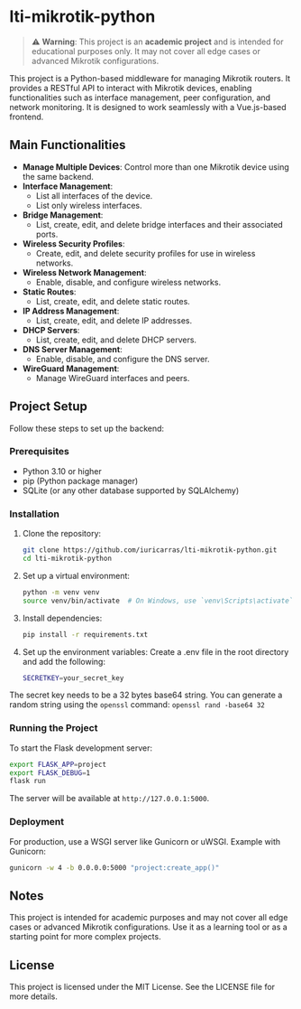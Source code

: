 # lti-mikrotik-python

> ⚠️ **Warning**: This project is an **academic project** and is intended for educational purposes only. It may not cover all edge cases or advanced Mikrotik configurations.

This project is a Python-based middleware for managing Mikrotik routers. It provides a RESTful API to interact with Mikrotik devices, enabling functionalities such as interface management, peer configuration, and network monitoring. It is designed to work seamlessly with a Vue.js-based frontend.

## Main Functionalities

- **Manage Multiple Devices**: Control more than one Mikrotik device using the same backend.
- **Interface Management**:
  - List all interfaces of the device.
  - List only wireless interfaces.
- **Bridge Management**:
  - List, create, edit, and delete bridge interfaces and their associated ports.
- **Wireless Security Profiles**:
  - Create, edit, and delete security profiles for use in wireless networks.
- **Wireless Network Management**:
  - Enable, disable, and configure wireless networks.
- **Static Routes**:
  - List, create, edit, and delete static routes.
- **IP Address Management**:
  - List, create, edit, and delete IP addresses.
- **DHCP Servers**:
  - List, create, edit, and delete DHCP servers.
- **DNS Server Management**:
  - Enable, disable, and configure the DNS server.
- **WireGuard Management**:
  - Manage WireGuard interfaces and peers.

## Project Setup

Follow these steps to set up the backend:

### Prerequisites

- Python 3.10 or higher
- pip (Python package manager)
- SQLite (or any other database supported by SQLAlchemy)

### Installation

1. Clone the repository:
   ```sh
   git clone https://github.com/iuricarras/lti-mikrotik-python.git
   cd lti-mikrotik-python
   ```
2. Set up a virtual environment:  
    ```sh
    python -m venv venv
    source venv/bin/activate  # On Windows, use `venv\Scripts\activate`
    ```

3. Install dependencies:
    ```sh
    pip install -r requirements.txt
    ```

4. Set up the environment variables: Create a .env file in the root directory and add the following: 
    ```sh
    SECRETKEY=your_secret_key
    ```
The secret key needs to be a 32 bytes base64 string. You can generate a random string using the `openssl` command:
    ```
    openssl rand -base64 32
    ```

### Running the Project
To start the Flask development server:
```sh
export FLASK_APP=project
export FLASK_DEBUG=1
flask run
```
The server will be available at `http://127.0.0.1:5000`.

### Deployment
For production, use a WSGI server like Gunicorn or uWSGI. Example with Gunicorn:
```sh
gunicorn -w 4 -b 0.0.0.0:5000 "project:create_app()"
```

## Notes
This project is intended for academic purposes and may not cover all edge cases or advanced Mikrotik configurations. Use it as a learning tool or as a starting point for more complex projects.

## License
This project is licensed under the MIT License. See the LICENSE file for more details. 
